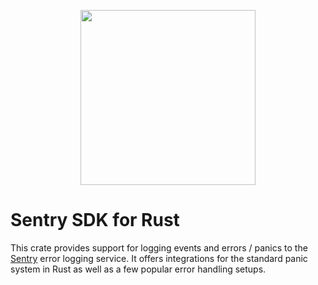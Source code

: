 <p align="center">
  <a href="https://sentry.io" target="_blank" align="center">
    <img src="https://sentry-brand.storage.googleapis.com/sentry-logo-black.png" width="280">
  </a>
  <br />
</p>

# Sentry SDK for Rust

This crate provides support for logging events and errors / panics to the [Sentry](https://sentry.io/) error logging
service. It offers integrations for the standard panic system in Rust as well as a few popular error handling setups.
